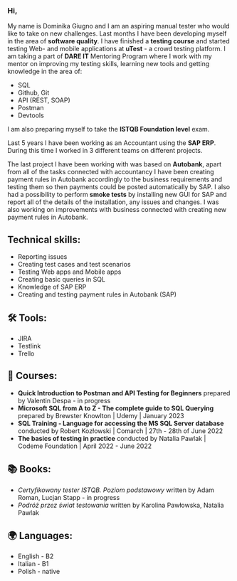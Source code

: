 ### Hi,

My name is Dominika Giugno and I am an aspiring manual tester who would like to take on new challenges.
Last months I have been developing myself in the area of **software quality**.
I have finished a **testing course** and started testing Web- and mobile applications at **uTest** - a crowd testing platform.
I am taking a part of **DARE IT** Mentoring Program where I work with my mentor on improving my testing skills, learning new tools and getting knowledge in the area of: 
- SQL 
- Github, Git 
- API (REST, SOAP)
- Postman 
- Devtools

I am also preparing myself to take the **ISTQB Foundation level** exam.


Last 5 years I have been working as an Accountant using the **SAP ERP**.
During this time I worked in 3 different teams on different projects.

The last project I have been working with was based on **Autobank**, apart from all of the tasks connected with accountancy I have been creating payment rules in Autobank accordingly to the business requirements and testing them so then payments could be posted automatically by SAP.
I also had a possibility to perform **smoke tests** by installing new GUI for SAP and report all of the details of the installation, any issues and changes.
I was also working on improvements with business connected with creating new payment rules in Autobank.


## Technical skills:
- Reporting issues
- Creating test cases and test scenarios
- Testing Web apps and Mobile apps
- Creating basic queries in SQL
- Knowledge of SAP ERP
- Creating and testing payment rules in Autobank (SAP)


##  🛠️  Tools:
- JIRA
- Testlink
- Trello

## :page_facing_up: Courses:
- **Quick Introduction to Postman and API Testing for Beginners** prepared by Valentin Despa - in progress
- **Microsoft SQL from A to Z - The complete guide to SQL Querying** prepared by Brewster Knowlton | Udemy | January 2023
- **SQL Training - Language for accessing the MS SQL Server database** conducted by Robert Kozłowski | Comarch | 27th - 28th of June 2022
- **The basics of testing in practice** conducted by Natalia Pawlak | Codeme Foundation | April 2022 - June 2022

## :books: Books:
- *Certyfikowany tester ISTQB. Poziom podstawowy* written by Adam Roman, Lucjan Stapp - in progress
- *Podróż przez świat testowania* written by Karolina Pawłowska, Natalia Pawlak

## :earth_africa: Languages:
- English - B2
- Italian - B1
- Polish - native

<!--
**Dominjka/Dominjka** is a ✨ _special_ ✨ repository because its `README.md` (this file) appears on your GitHub profile.

Here are some ideas to get you started:

- 🔭 I’m currently working on ...
- 🌱 I’m currently learning ...
- 👯 I’m looking to collaborate on ...
- 🤔 I’m looking for help with ...
- 💬 Ask me about ...
- 📫 How to reach me: ...
- 😄 Pronouns: ...
- ⚡ Fun fact: ...
-->
